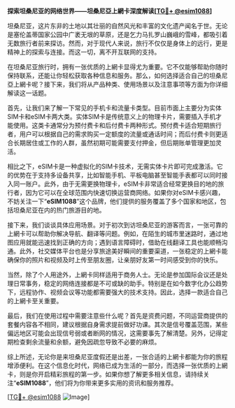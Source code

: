 **探索坦桑尼亚的网络世界——坦桑尼亞上網卡深度解读[[TG💪+ @esim1088](https://t.me/s/esim1088)]**

坦桑尼亚，这片东非的土地以其壮丽的自然风光和丰富的文化遗产闻名于世。无论是塞伦盖蒂国家公园中广袤无垠的草原，还是乞力马扎罗山巍峨的雪峰，都吸引着无数旅行者前来探访。然而，对于现代人来说，旅行不仅仅是身体上的远行，更是精神上的探索与连接。而这一切，离不开互联网的支持。

在坦桑尼亚旅行时，拥有一张优质的上網卡显得尤为重要。它不仅能够帮助你随时保持联系，还能让你轻松获取各种信息和服务。那么，如何选择适合自己的坦桑尼亞上網卡呢？接下来，我们将从产品种类、使用场景以及注意事项等方面为你详细解读这一话题。

首先，让我们来了解一下常见的手机卡和流量卡类型。目前市面上主要分为实体SIM卡和eSIM卡两大类。实体SIM卡是传统意义上的物理卡片，需要插入手机才能使用。这类卡通常分为预付费卡和后付费卡两种形式。预付费卡适合短期旅行者，用户可以根据自己的需求购买一定额度的流量或通话时间；而后付费卡则更适合长期居住或工作的人群，虽然初期可能需要支付押金，但后期账单管理更加灵活。

相比之下，eSIM卡是一种虚拟化的SIM卡技术，无需实体卡片即可完成激活。它的优势在于支持多设备共享，比如智能手机、平板电脑甚至智能手表都可以同时接入同一账户。此外，由于无需更换物理卡，eSIM卡非常适合经常更换目的地的旅行者，因为它可以在全球范围内快速切换运营商网络。如果你对eSIM卡感兴趣，不妨关注一下“**eSIM1088**”这个品牌，他们提供的服务覆盖了多个国家和地区，包括坦桑尼亚在内的热门旅游目的地。

接下来，我们谈谈具体应用场景。对于初次到访坦桑尼亚的游客而言，一张可靠的上網卡可以帮助你解决导航、翻译等问题。例如，在陌生的城市里迷路时，通过地图应用就能迅速找到正确的方向；遇到语言障碍时，借助在线翻译工具也能顺畅沟通。此外，社交媒体平台也是分享旅途美好瞬间的重要渠道，一张稳定的上網卡能确保你的照片和视频及时上传至朋友圈，让亲朋好友第一时间感受到你的快乐。

当然，除了个人用途外，上網卡同样适用于商务人士。无论是参加国际会议还是处理日常事务，稳定的网络连接都是不可或缺的助手。特别是在如今数字化办公趋势下，远程协作、视频会议等功能都需要强大的技术支持。因此，选择一款适合自己的上網卡至关重要。

最后，我们在使用过程中需要注意些什么呢？首先是资费问题，不同运营商提供的套餐内容各不相同，建议根据自身需求提前做好功课。其次是信号覆盖范围，某些偏远地区可能会出现信号弱或者断网的情况，这需要事先了解清楚。另外，记得定期检查剩余流量和余额，避免因疏忽导致不必要的麻烦。

综上所述，无论你是来坦桑尼亚度假还是出差，一张合适的上網卡都能为你的旅程增添便利。在这个信息化时代，网络已成为生活的一部分，而选择一张优质的上網卡，则是你开启精彩旅程的第一步。如果你想了解更多相关信息，请持续关注“**eSIM1088**”，他们将为你带来更多实用的资讯和服务推荐。

[[TG💪+ @esim1088](https://t.me/s/esim1088) ![Image](https://i.postimg.cc/4NQfJmqS/Snipaste-2025-05-13-00-14-12.png)]